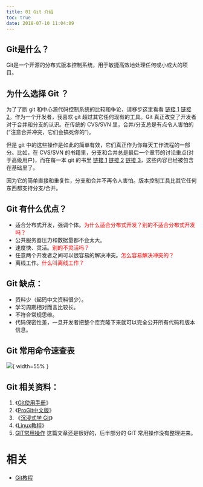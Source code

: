 ```yaml
---
title: 01 Git 介绍
toc: true
date: 2018-07-10 11:04:09
---
```




## Git是什么？

Git是一个开源的分布式版本控制系统，用于敏捷高效地处理任何或小或大的项目。


## 为什么选择 Git ？

为了了断 git 和中心源代码控制系统的比较和争论，请移步这里看看 [链接 1](http://whygitisbetterthanx.com/) [链接 2](https://git.wiki.kernel.org/index.php/GitSvnComparsion)。作为一个开发者，我喜欢 git 超过其它任何现有的工具。Git 真正改变了开发者对于合并和分支的认识。在传统的 CVS/SVN 里，合并/分支总是有点令人害怕的(“注意合并冲突，它们会搞死你的”)。

但是 git 中的这些操作是如此的简单有效，它们真正作为你每天工作流程的一部分。比如，在 CVS/SVN 的书籍里，分支和合并总是最后一个章节的讨论重点(对于高级用户)，而在每一本 git 的书里 [链接 1](http://book.git-scm.com/) [链接 2](http://pragprog.com/titles/tsgit/pragmatic-version-control-using-git) [链接 3](http://github.com/progit/progit)，这些内容已经被包含在基础里了。

因为它的简单直接和重复性，分支和合并不再令人害怕。版本控制工具比其它任何东西都支持分支/合并。

## Git 有什么优点？

  * 适合分布式开发，强调个体。<span style="color:red;">为什么适合分布式开发？别的不适合分布式开发吗？</span>
  * 公共服务器压力和数据量都不会太大。
  * 速度快、灵活。<span style="color:red;">别的不灵活吗？</span>
  * 任意两个开发者之间可以很容易的解决冲突。<span style="color:red;">怎么容易解决冲突的？</span>
  * 离线工作。<span style="color:red;">什么叫离线工作？</span>

## Git 缺点：

  * 资料少（起码中文资料很少）。
  * 学习周期相对而言比较长。
  * 不符合常规思维。
  * 代码保密性差，一旦开发者把整个库克隆下来就可以完全公开所有代码和版本信息。

## Git 常用命令速查表

![](http://images.iterate.site/blog/image/180709/Ca99D86lDF.png?imageslim){ width=55% }

## Git 相关资料：


  1. 《[Git使用手册](https://www.w3cschool.cn/isrekq/)》
  2. 《[ProGit中文版](https://www.w3cschool.cn/progitch/)》
  3. 《[沉浸式学 Git](https://www.w3cschool.cn/evlyt8/)》
  4. 《[Linux教程](https://www.w3cschool.cn/linux/)》
  5. [GIT常用操作](https://www.holddie.com/2018/03/07/Git%E5%88%86%E6%94%AF%E6%9C%80%E4%BD%B3%E5%AE%9E%E8%B7%B5/index.html) 这篇文章还是很好的，后半部分的 GIT 常用操作没有整理进来。


# 相关

- [Git教程](https://www.w3cschool.cn/git/)
